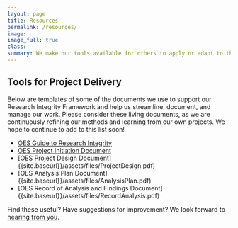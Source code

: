 ```yaml
---
layout: page
title: Resources
permalink: /resources/
image:
image_full: true
class:
summary: We make our tools available for others to apply or adapt to their own work. 
---
```

## Tools for Project Delivery

Below are templates of some of the documents we use to support our Research Integrity Framework and help us streamline, document, and manage our work. Please consider these living documents, as we are continuously refining our methods and learning from our own projects. We hope to continue to add to this list soon! 

- [OES Guide to Research Integrity]({{site.baseurl}}/assets/files/ResearchIntegrity.pdf)
- [OES Project Initiation Document]({{site.baseurl}}/assets/files/ProjectInitiation.pdf)
- [OES Project Design Document]{{site.baseurl}}/assets/files/ProjectDesign.pdf)
- [OES Analysis Plan Document]{{site.baseurl}}/assets/files/AnalysisPlan.pdf)
- [OES Record of Analysis and Findings Document]{{site.baseurl}}/assets/files/RecordAnalysis.pdf)

Find these useful? Have suggestions for improvement? We look forward to <a href="mailto:oes@gsa.gov?subject=Approach">hearing from you</a>.

